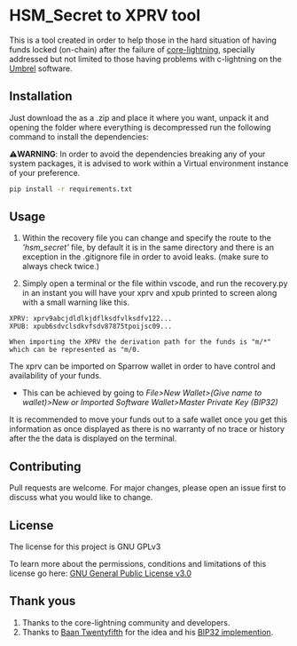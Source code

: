 # HSM_Secret to XPRV tool

This is a tool created in order to help those in the hard situation of having funds locked (on-chain) after the failure of [core-lightning](https://github.com/ElementsProject/lightning), specially addressed but not limited to those having problems with c-lightning on the [Umbrel]() software.

## Installation

Just download the as a .zip and place it where you want, unpack it and opening the folder where everything is decompressed run the following command to install the dependencies:

⚠**WARNING**: In order to avoid the dependencies breaking any of your system packages, it is advised to work within a Virtual environment instance of your preference. 

```bash
pip install -r requirements.txt
```

## Usage

1. Within the recovery file you can change and specify the route to the *'hsm_secret'* file, by default it is in the same directory and there is an exception in the .gitignore file in order to avoid leaks. (make sure to always check twice.)

2. Simply open a terminal or the file within vscode, and run the recovery.py in an instant you will have your xprv and xpub printed to screen along with a small warning like this.

```
XPRV: xprv9abcjdldlkjdflksdfvlksdfv122...
XPUB: xpub6sdvclsdkvfsdv87875tpoijsc09...

When importing the XPRV the derivation path for the funds is "m/*" which can be represented as "m/0.
```

The xprv can be imported on Sparrow wallet in order to have control and availability of your funds. 
- This can be achieved by going to *File>New Wallet>(Give name to wallet)>New or Imported Software Wallet>Master Private Key (BIP32)*

It is recommended to move your funds out to a safe wallet once you get this information as once displayed as there is no warranty of no trace or history after the the data is displayed on the terminal.

## Contributing

Pull requests are welcome. For major changes, please open an issue first
to discuss what you would like to change.

## License

The license for this project is GNU GPLv3

To learn more about the permissions, conditions and limitations of this license go here: [GNU General Public License v3.0](https://choosealicense.com/licenses/gpl-3.0/)

## Thank yous

1. Thanks to the core-lightning community and developers.
2. Thanks to [Baan Twentyfifth](https://community.corelightning.org/u/64d0a6f3) for the idea and his [BIP32 implemention](https://github.com/baam25simo/bip32_4dev).
